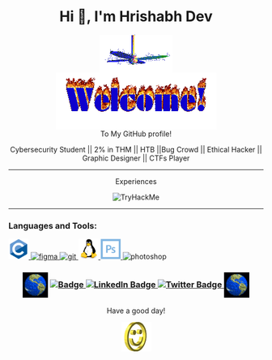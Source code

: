 <h1 align="center">
 Hi 👋, I'm Hrishabh Dev</h1>
<div align="center">
<img src="img/fan-1.gif" alt="Fan" align="center">
</div>

<div align="center">
<img src="img/welcome-fire.gif" alt="Welcome" align="center">
</div>

<div align="center">
To My  GitHub profile!



 Cybersecurity Student || 2% in THM || HTB ||Bug Crowd || Ethical Hacker || Graphic Designer || CTFs Player 
 
 
 
 <hr>
 <div id ="heading">
  <p>
Experiences
  </p>
<align="centre">
 <div id="badges">
<img src="https://tryhackme-badges.s3.amazonaws.com/hrishabh57dev.png" alt="TryHackMe">
<hr>
  </div>
</div>
<h3 align="left">
 Languages and Tools:
  </h3>
<p align="left"> 
 <a href="https://www.cprogramming.com/" target="_blank" rel="noreferrer">
  <img src="https://raw.githubusercontent.com/devicons/devicon/master/icons/c/c-original.svg" alt="c" width="40" height="40"/> 
 </a> 
 <a href="https://www.figma.com/" target="_blank" rel="noreferrer">
  <img src="https://www.vectorlogo.zone/logos/figma/figma-icon.svg" alt="figma" width="40" height="40"/> 
 </a> 
 <a href="https://git-scm.com/" target="_blank" rel="noreferrer"> 
  <img src="https://www.vectorlogo.zone/logos/git-scm/git-scm-icon.svg" alt="git" width="40" height="40"/> 
 </a> 
 <a href="https://www.linux.org/" target="_blank" rel="noreferrer"> 
  <img src="https://raw.githubusercontent.com/devicons/devicon/master/icons/linux/linux-original.svg" alt="linux" width="40" height="40"/> 
 </a> 
 <a href="https://www.photoshop.com/en" target="_blank" rel="noreferrer"> 
  <img src="https://raw.githubusercontent.com/devicons/devicon/master/icons/photoshop/photoshop-line.svg" alt="photoshop" width="40" height="40"/> 
 </a> 
 <a herf = "https://soliditylang.org/" target="_blank" rel="noreferrer"> 
  <img src="[https://raw.githubusercontent.com/devicons/devicon/master/icons/photoshop/photoshop-line.svg](https://upload.vectorlogo.zone/logos/ethereum_solidity/images/a716e883-fdc5-44ac-b5be-64e401232a50.svg)" alt="photoshop" width="40" height="40"/> 
 </a> 
  </p>
<h3 align="center">
 <div id="contacs">
  <img src="img/website.gif" alt="Visit homepage" align="center" width="50" >
<a href="https://github.com/Hrishabh57Dev">
 <img src="https://img.shields.io/badge/Github-blue?style=for-the-badge&logo=Github&logoColor=white" alt=" Badge"/>
 <a href="https://www.linkedin.com/in/hrishabh-dev-53300a160">
    <img src="https://img.shields.io/badge/LinkedIn-blue?style=for-the-badge&logo=linkedin&logoColor=white" alt="LinkedIn Badge"/>
  </a>
 <a href="https://twitter.com/devvokadev">
    <img src="https://img.shields.io/badge/Twitter-blue?style=for-the-badge&logo=twitter&logoColor=white" alt="Twitter Badge"/>
  </a>
<img src="img/website.gif" alt="Visit homepage" align="center" width="50" >
</a>
</h3>
<div align="center">
<p>
 Have a good day!
 </p>
<div>
<img src="img/smile.gif" alt="Smiley" align="center">
</div>
</div>
